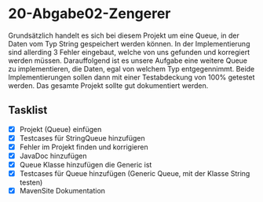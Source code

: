 # 20-Abgabe02-Zengerer

Grundsätzlich handelt es sich bei diesem Projekt um eine Queue, in der Daten vom Typ String gespeichert werden können. In der Implementierung sind allerding 3 Fehler eingebaut, welche von uns gefunden und korregiert werden müssen. Darauffolgend ist es unsere Aufgabe eine weitere Queue zu implementieren, die Daten, egal von welchem Typ entgegennimmt. Beide Implementierungen sollen dann mit einer Testabdeckung von 100% getestet werden. Das gesamte Projekt sollte gut dokumentiert werden.

## Tasklist

- [x] Projekt (Queue) einfügen
- [x] Testcases für StringQueue hinzufügen
- [x] Fehler im Projekt finden und korrigieren
- [x] JavaDoc hinzufügen
- [x] Queue Klasse hinzufügen die Generic ist
- [x] Testcases für Queue hinzufügen (Generic Queue, mit der Klasse String testen)
- [X] MavenSite Dokumentation
